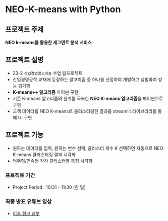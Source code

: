 # NEO-K-means with Python

## **프로젝트 주제**
**NEO k-means를 활용한 세그먼트 분석 서비스**

## **프로젝트 설명**
* 23-2 `산업경영알고리즘` 수업 팀프로젝트
* 산업경영공학 교재에 등장하는 알고리즘 중 하나를 선정하여 개발하고 실험하여 성능 평가함
* **K-means++ 알고리즘** 파이썬 구현
* 기존 K-means 알고리즘의 한계를 극복한 **NEO K-means 알고리즘**을 파이썬으로 구현
* 고객 데이터를 NEO K-means로 클러스터링한 결과를 streamlit 라이브러리를 통해 UI 구현

## **프로젝트 기능**
* 원하는 데이터를 입력, 원하는 변수 선택, 클러스터 개수 K 선택하면 자동으로 NEO K-means 클러스터링 결과 시각화
* 범주형/연속형 각각 클러스터별 특징 시각화

### **프로젝트 기간**
* Project Period : 10/31 - 11/30 (한 달)

### **최종 발표 유튜브 영상**
* [이후 링크 첨부]()
